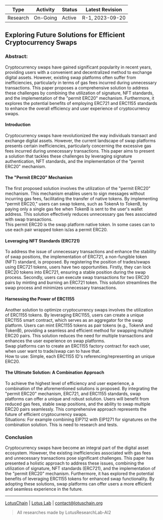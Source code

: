 | Type            | Activity      | Status | Latest Revision  |
|-----------------|---------------|--------|------------------|
| Research        | On-Going      | Active | R-1, 2023-09-20  |

## Exploring Future Solutions for Efficient Cryptocurrency Swaps

### Abstract:
Cryptocurrency swaps have gained significant popularity in recent years, providing users with a convenient and decentralized method to exchange digital assets. However, existing swap platforms often suffer from inefficiencies, particularly in terms of gas fees incurred during unnecessary transactions. This paper proposes a comprehensive solution to address these challenges by combining the utilization of signature, NFT standards, and the implementation of the "permit ERC20" mechanism. Furthermore, it explores the potential benefits of employing ERC721 and ERC1155 standards to enhance the overall efficiency and user experience of cryptocurrency swaps.

#### Introduction
Cryptocurrency swaps have revolutionized the way individuals transact and exchange digital assets. However, the current landscape of swap platforms presents certain inefficiencies, particularly concerning the excessive gas fees incurred during unnecessary transactions. This paper aims to present a solution that tackles these challenges by leveraging signature authentication, NFT standards, and the implementation of the "permit ERC20" mechanism.

#### The "Permit ERC20" Mechanism
The first proposed solution involves the utilization of the "permit ERC20" mechanism. This mechanism enables users to sign messages without incurring gas fees, facilitating the transfer of native tokens. By implementing "permit ERC20," users can swap tokens, such as TokenA to TokenB, by paying only a single gas fee when TokenB is sent to the user's wallet address. This solution effectively reduces unnecessary gas fees associated with swap transactions.\
This permit ERC20 is the swap platform native token. In some cases can to use each pair wrapped token is/as a permit ERC20.

#### Leveraging NFT Standards (ERC721)
To address the issue of unnecessary transactions and enhance the stability of swap positions, the implementation of ERC721, a non-fungible token (NFT) standard, is proposed. By registering the position of trades/swaps using ERC721 tokens, users have two opportunities. Firstly, they can lock ERC20 tokens into ERC721, ensuring a stable position during the swap process. Secondly, users can execute swap transactions for two ERC20 pairs by minting and burning an ERC721 token. This solution streamlines the swap process and minimizes unnecessary transactions.

#### Harnessing the Power of ERC1155
Another solution to optimize cryptocurrency swaps involves the utilization of ERC1155 tokens. By leveraging ERC1155, users can create a unique ERC1155 smart contract, which serves as an aggregator for the swap platform. Users can mint ERC1155 tokens as pair tokens (e.g., TokenA and TokenB), providing a seamless and efficient method for swapping multiple ERC20 pairs. This solution reduces the need for multiple transactions and enhances the user experience on swap platforms.\
Swap platforms can to create an ERC1155 factory contract for each user, when user want to trade/swap can to have that.\
How to use: Simple, each ERC1155 ID's referencing/representing an unique ERC20.

#### The Ultimate Solution: A Combination Approach
To achieve the highest level of efficiency and user experience, a combination of the aforementioned solutions is proposed. By integrating the "permit ERC20" mechanism, ERC721, and ERC1155 standards, swap platforms can offer a unique and robust solution. Users will benefit from reduced gas fees, stable swap positions, and the ability to swap multiple ERC20 pairs seamlessly. This comprehensive approach represents the future of efficient cryptocurrency swaps.\
Situations: For example combining EIP712 with EIP1271 for signatures on the combination solution. This is need to research and tests.

### Conclusion
Cryptocurrency swaps have become an integral part of the digital asset ecosystem. However, the existing inefficiencies associated with gas fees and unnecessary transactions pose significant challenges. This paper has presented a holistic approach to address these issues, combining the utilization of signature, NFT standards (ERC721), and the implementation of the "permit ERC20" mechanism. Furthermore, it has explored the potential benefits of leveraging ERC1155 tokens for enhanced swap functionality. By adopting these solutions, swap platforms can offer users a more efficient and seamless experience in the future.

---

[LotusChain](https://lotuschain.org) | [Lotus Lab](https://github.com/blue-lotus-lab) | contact@lotuschain.org

> All researches made by LotusResearchLab-AI2
